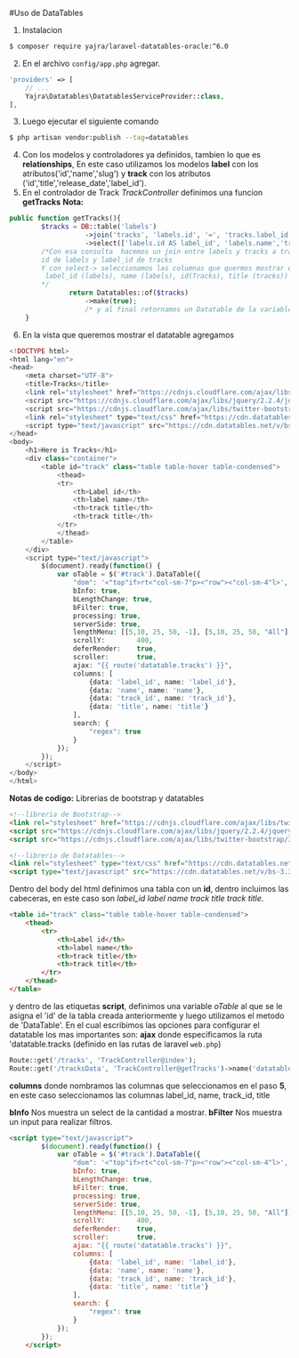 #Uso de DataTables

1. Instalacion 
```bash
$ composer require yajra/laravel-datatables-oracle:^6.0
```
2. En el archivo `config/app.php` agregar.
```php
'providers' => [
    // ...
    Yajra\Datatables\DatatablesServiceProvider::class,
],
```
3. Luego ejecutar el siguiente comando
```bash
$ php artisan vendor:publish --tag=datatables
```
4. Con los modelos y controladores ya definidos, tambien lo que es **relationships**, En este caso utilizamos los modelos **label** con los atributos('id','name','slug') y  **track**  con los atributos ('id','title','release_date','label_id').
5. En el controlador de Track _TrackController_ definimos una funcion **getTracks**
    **Nota:**  
```php
public function getTracks(){
        $tracks = DB::table('labels')
                   ->join('tracks', 'labels.id', '=', 'tracks.label_id')
                   ->select(['labels.id AS label_id', 'labels.name','tracks.id AS track_id', 'tracks.title']);
        /*Con esa consulta  hacemos un join entre labels y tracks a traves del 
        id de labels y label_id de tracks
        Y con select-> seleccionamos las columnas que quermos mostrar en este caso mostramos las columnas
         label_id (labels), name (labels), id(Tracks), title (tracks))
        */
               return Datatables::of($tracks)
                   ->make(true);
                   /* y al final retornamos un Datatable de la variable ya definida $tracks */
    }
```
6. En la vista que queremos mostrar el datatable agregamos
```php
<!DOCTYPE html>
<html lang="en">
<head>
    <meta charset="UTF-8">
    <title>Tracks</title>
    <link rel="stylesheet" href="https://cdnjs.cloudflare.com/ajax/libs/twitter-bootstrap/3.3.7/css/bootstrap.css">
    <script src="https://cdnjs.cloudflare.com/ajax/libs/jquery/2.2.4/jquery.min.js"></script>
    <script src="https://cdnjs.cloudflare.com/ajax/libs/twitter-bootstrap/3.3.7/js/bootstrap.min.js"></script>
    <link rel="stylesheet" type="text/css" href="https://cdn.datatables.net/v/bs-3.3.7/jq-2.2.4/dt-1.10.13/datatables.min.css"/>
    <script type="text/javascript" src="https://cdn.datatables.net/v/bs-3.3.7/jq-2.2.4/dt-1.10.13/datatables.min.js"></script>
</head>
<body>
    <h1>Here is Tracks</h1>
    <div class="container">
        <table id="track" class="table table-hover table-condensed">
            <thead>
            <tr>
                <th>Label id</th>
                <th>label name</th>
                <th>track title</th>
                <th>track title</th>
            </tr>
            </thead>
        </table>
    </div>
    <script type="text/javascript">
        $(document).ready(function() {
            var oTable = $('#track').DataTable({
                "dom": '<"top"if>rt<"col-sm-7"p><"row"><"col-sm-4"l>',
                bInfo: true,
                bLengthChange: true,
                bFilter: true,
                processing: true,
                serverSide: true,
                lengthMenu: [[5,10, 25, 50, -1], [5,10, 25, 50, "All"]],
                scrollY:        400,
                deferRender:    true,
                scroller:       true,
                ajax: "{{ route('datatable.tracks') }}",
                columns: [
                    {data: 'label_id', name: 'label_id'},
                    {data: 'name', name: 'name'},
                    {data: 'track_id', name: 'track_id'},
                    {data: 'title', name: 'title'}
                ],
                search: {
                    "regex": true
                }
            });
        });
    </script>
</body>
</html>
```

**Notas de codigo:**
Librerias de bootstrap y datatables 
```html
<!--libreria de Bootstrap-->
<link rel="stylesheet" href="https://cdnjs.cloudflare.com/ajax/libs/twitter-bootstrap/3.3.7/css/bootstrap.css">
<script src="https://cdnjs.cloudflare.com/ajax/libs/jquery/2.2.4/jquery.min.js"></script>
<script src="https://cdnjs.cloudflare.com/ajax/libs/twitter-bootstrap/3.3.7/js/bootstrap.min.js"></script>

<!--libreria de Datatables-->
<link rel="stylesheet" type="text/css" href="https://cdn.datatables.net/v/bs-3.3.7/jq-2.2.4/dt-1.10.13/datatables.min.css"/>
<script type="text/javascript" src="https://cdn.datatables.net/v/bs-3.3.7/jq-2.2.4/dt-1.10.13/datatables.min.js"></script>
```

Dentro del body del html definimos una tabla con un **id**, dentro incluimos las cabeceras, en este caso son *label_id* *label name* *track title* *track title*.
```html
<table id="track" class="table table-hover table-condensed">
    <thead>
        <tr>
            <th>Label id</th>
            <th>label name</th>
            <th>track title</th>
            <th>track title</th>
        </tr>
    </thead>
</table>
```

y dentro de las etiquetas **script**, definimos una variable *oTable* al que se le asigna el 'id' de la tabla creada anteriormente y luego utilizamos el metodo de 'DataTable'.
En el cual escribimos las opciones para configurar el datatable
los mas importantes son:
**ajax** donde especificamos la ruta 'datatable.tracks (definido en las rutas de laravel `web.php`)
```php
Route::get('/tracks', 'TrackController@index');
Route::get('/tracksData', 'TrackController@getTracks')->name('datatable.tracks');

```
**columns** donde nombramos las columnas que seleccionamos en el paso **5**, en este caso seleccionamos las columnas label_id, name, track_id, title

**bInfo** Nos muestra un select de la cantidad a mostrar.
**bFilter** Nos muestra un input para realizar filtros.


```html
<script type="text/javascript">
        $(document).ready(function() {
            var oTable = $('#track').DataTable({
                "dom": '<"top"if>rt<"col-sm-7"p><"row"><"col-sm-4"l>',
                bInfo: true,
                bLengthChange: true,
                bFilter: true,
                processing: true,
                serverSide: true,
                lengthMenu: [[5,10, 25, 50, -1], [5,10, 25, 50, "All"]],
                scrollY:        400,
                deferRender:    true,
                scroller:       true,
                ajax: "{{ route('datatable.tracks') }}",
                columns: [
                    {data: 'label_id', name: 'label_id'},
                    {data: 'name', name: 'name'},
                    {data: 'track_id', name: 'track_id'},
                    {data: 'title', name: 'title'}
                ],
                search: {
                    "regex": true
                }
            });
        });
    </script>
```

